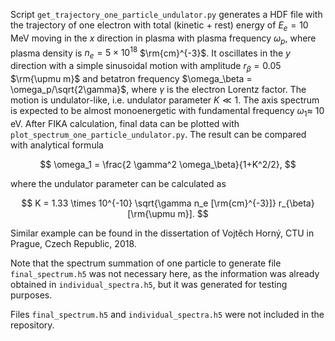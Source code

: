 Script `get_trajectory_one_particle_undulator.py` generates a HDF file with the trajectory of one electron with total (kinetic + rest) energy of $E_{e}=10$ MeV moving in the $x$ direction in plasma with plasma frequency $\omega_p$, where plasma density is $n_e=5\times 10^{18}$ $\rm{cm}^{-3}$. It oscillates in the $y$ direction with a simple sinusoidal motion with amplitude $r_\beta=0.05$ $\rm{\upmu m}$ and betatron frequency $\omega_\beta = \omega_p/\sqrt{2\gamma}$, where $\gamma$ is the electron Lorentz factor. The motion is undulator-like, i.e. undulator parameter $K \ll 1$. The axis spectrum is expected to be almost monoenergetic with fundamental frequency $\omega_1 \approx$ 10 eV. After FIKA calculation, final data can be plotted with `plot_spectrum_one_particle_undulator.py`. The result can be compared with analytical formula 

$$
\omega_1 = \frac{2 \gamma^2 \omega_\beta}{1+K^2/2},
$$

where the undulator parameter can be calculated as

$$
K = 1.33 \times 10^{-10} \sqrt{\gamma n_e [\rm{cm}^{-3}]} r_{\beta} [\rm{\upmu m}].
$$

Similar example can be found in the dissertation of Vojtěch Horný, CTU in Prague, Czech Republic, 2018.

Note that the spectrum summation of one particle to generate file `final_spectrum.h5` was not necessary here, as the information was already obtained in `individual_spectra.h5`, but it was generated for testing purposes.

Files `final_spectrum.h5` and `individual_spectra.h5` were not included in the repository.
